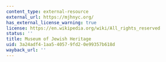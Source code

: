 ```yaml
---
content_type: external-resource
external_url: https://mjhnyc.org/
has_external_license_warning: true
license: https://en.wikipedia.org/wiki/All_rights_reserved
status: ''
title: Museum of Jewish Heritage
uid: 3a24adf4-1aa5-4057-9fd2-0e99357b618d
wayback_url: ''
---
```

